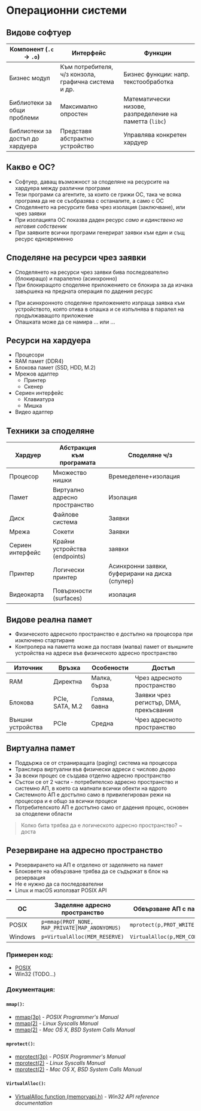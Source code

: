 # Операционни системи

## Видове софтуер

| Компонент (`.c` &rarr; `.o`)     | Интерфейс                                            | Функции                                                 |
| -------------------------------- | ---------------------------------------------------- | ------------------------------------------------------- |
| Бизнес модул                     | Към потребителя, ч/з конзола, графична система и др. | Бизнес функции: напр. текстообработка                   |
| Библиотеки за общи проблеми      | Максимално опростен                                  | Математически низове, разпределение на паметта (`libc`) |
| Библиотеки за достъп до хардуера | Представя абстрактно устройство                      | Управлява конкретен хардуер                             |

## Какво е ОС?

- Софтуер, даващ възможност за споделяне на ресурсите на хардуера между различни програми
- Тези програми са агентите, за които се грижи ОС, така че всяка програма да не се съобразява с останалите, а само с ОС
- Споделянето на ресурсите бива чрез изолация (заключване), или чрез заявки
- При изолацията ОС показва даден ресурс _само и единствено на неговия собственик_
- При заявките всички програми генерират заявки към един и същ ресурс едновременно

## Споделяне на ресурси чрез заявки

- Споделянето на ресурси чрез заявки бива последователно (блокиращо) и паралелно (асинхронно)
- При блокиращото споделяне приложението се блокира за да изчака завършека на предната операция по дадения ресурс
<!-- ПОМОЩ, НЕ ГО ЗАПИСАХ: -->
- При асинхронното споделяне приложението изпраща заявка към устройството, която отива в опашка и се изпълнява в паралел на продължаващото приложение
- Опашката може да се намира ... или ...

## Ресурси на хардуера

- Процесори
- RAM памет (DDR4)
- Блокова памет (SSD, HDD, M.2)
- Мрежов адаптер
  - Принтер
  - Скенер
- Сериен интерфейс
  - Клавиатура
  - Мишка
- Видео адаптер

## Техники за споделяне

| Хардуер          | Абстракция към програмата      | Споделяне ч/з                                   |
| ---------------- | ------------------------------ | ----------------------------------------------- |
| Процесор         | Множество нишки                | Времеделене+изолация                            |
| Памет            | Виртуално адресно пространство | Изолация                                        |
| Диск             | Файлове система                | Заявки                                          |
| Мрежа            | Сокети                         | Заявки                                          |
| Сериен интерфейс | Крайни устройства (endpoints)  | заявки                                          |
| Принтер          | Логически принтер              | Асинхронни заявки, буферирани на диска (спулер) |
| Видеокарта       | Повърхности (surfaces)         | изолация                                        |

## Видове реална памет

- Физическото адресното пространство е достъпно на процесора при изключено стартиране <!-- страниране?? -->
- Контролера на паметта може да поставя (мапва) памет от външните устройства на адреси във физическото адресно пространство

| Източник          | Връзка          | Особености    | Достъп                                 |
| ----------------- | --------------- | ------------- | -------------------------------------- |
| RAM               | Директна        | Малка, бърза  | Чрез адресното пространство            |
| Блокова           | PCIe, SATA, M.2 | Голяма, бавна | Заявки чрез регистър, DMA, прекъсвания |
| Външни устройства | PCIe            | Средна        | Чрез адресното пространство            |

## Виртуална памет

- Поддържа се от страниращата (paging) система на процесора
- Транслира виртуални във физически адреси с числово дърво
- За всеки процес се създава отделно адресно пространство
- Състои се от 2 части - потребителско адресно пространство и системно АП, в което са мапнати всички обекти на ядрото
- Системното АП е достъпно само в привилегирован режи на процесора и е общо за всички процеси
- Потребителското АП е достъпно само от дадения процес, основен за споделени области

> Колко бита трябва да е логическото адресно пространство? ~ доста

## Резервиране на адресно пространство

- Резервирането на АП е отделено от заделянето на памет
- Блоковете на обвързване трябва да се съдържат в блок на резервация
- Не е нужно да са последователни
- Linux и macOS използват POSIX API

| ОС      | Заделяне адресно пространство                   | Обвързване АП с памет        |
| ------- | ----------------------------------------------- | ---------------------------- |
| POSIX   | `p=mmap(PROT_NONE, MAP_PRIVATE\|MAP_ANONYOMUS)` | `mprotect(p,PROT_WRITE)`     |
| Windows | `p=VirtualAlloc(MEM_RESERVE)`                   | `VirtualAlloc(p,MEM_COMMIT)` |

### Примерен код:

- [POSIX](./adresno_prostranstvo/posix/mem.c)
- Win32 (TODO...)

### Документация:

#### **`mmap()`:**

- [mmap(3p)](https://man7.org/linux/man-pages/man3/mmap.3p.html) - _POSIX Programmer's Manual_
- [mmap(2)](https://man7.org/linux/man-pages/man2/mmap.2.html) - _Linux Syscalls Manual_
- [mmap(2)](https://developer.apple.com/library/archive/documentation/System/Conceptual/ManPages_iPhoneOS/man2/mmap.2.html) - _Mac OS X, BSD System Calls Manual_

#### **`mprotect()`:**

- [mprotect(3p)](https://man7.org/linux/man-pages/man3/mprotect.3p.html) - _POSIX Programmer's Manual_
- [mprotect(2)](https://man7.org/linux/man-pages/man2/mprotect.2.html) - _Linux Syscalls Manual_
- [mprotect(2)](https://developer.apple.com/library/archive/documentation/System/Conceptual/ManPages_iPhoneOS/man2/mprotect.2.html) - _Mac OS X, BSD System Calls Manual_

#### **`VirtualAlloc()`:**

- [VirtualAlloc function (memoryapi.h)](https://learn.microsoft.com/en-us/windows/win32/api/memoryapi/nf-memoryapi-virtualalloc) - _Win32 API reference documentation_

